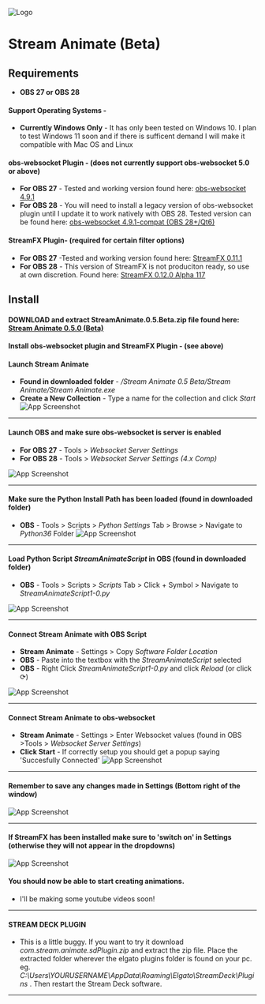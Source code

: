 
![Logo](https://images2.imgbox.com/07/dd/4MhgLGy5_o.png)


# Stream Animate (Beta)


## Requirements
- **OBS 27 or OBS 28**
#### **Support Operating Systems -**
- **Currently Windows Only** - It has only been tested on Windows 10. I plan to test Windows 11 soon and if there is sufficent demand I will make it compatible with Mac OS and Linux

#### **obs-websocket Plugin - (does not currently support obs-websocket 5.0 or above)**
- **For OBS 27** - Tested and working version found here: [obs-websocket 4.9.1](https://github.com/obsproject/obs-websocket/releases/tag/4.9.1)
- **For OBS 28** - You will need to install a legacy version of obs-websocket plugin until I update it to work natively with OBS 28. Tested version can be found here: [obs-websocket 4.9.1-compat (OBS 28+/Qt6)](https://github.com/obsproject/obs-websocket/releases/tag/4.9.1-compat)
#### **StreamFX Plugin-  (required for certain filter options)**
- **For OBS 27** -Tested and working version found here: [StreamFX 0.11.1](https://github.com/Xaymar/obs-StreamFX/releases/tag/0.11.1)
- **For OBS 28** - This version of StreamFX is not produciton ready, so use at own discretion. Found here:  [StreamFX 0.12.0 Alpha 117](https://github.com/Xaymar/obs-StreamFX/releases/tag/0.12.0a117)

## Install
 ####  **DOWNLOAD and extract StreamAnimate.0.5.Beta.zip file found here:** [Stream Animate 0.5.0 (Beta)](https://github.com/StreamAnimate/StreamAnimate2.0/releases/tag/v0.5.0-Beta)

 ####  **Install obs-websocket plugin and StreamFX Plugin  - (see above)** 

 ####  **Launch Stream Animate** 
 - **Found in downloaded folder** - */Stream Animate 0.5 Beta/Stream Animate/Stream Animate.exe*
- **Create a New Collection** - Type a name for the collection and click *Start*
![App Screenshot](https://i.ibb.co/g931HrR/06f3dfd0d0588d5510b5731a733b4f14.png)

>
---

 ####  **Launch OBS and make sure obs-websocket is server is enabled** 
- **For OBS 27** - Tools > *Websocket Server Settings*
- **For OBS 28** - Tools > *Websocket Server Settings (4.x Comp)* 
>
![App Screenshot](https://i.ibb.co/FD0brKb/1d0fd46a64757884e942f7e7056e1f43.png)
>
---

#### **Make sure the Python Install Path has been loaded** (found in downloaded folder)

- **OBS** -  Tools > Scripts > *Python Settings* Tab > Browse > Navigate to *Python36* Folder
![App Screenshot](https://i.ibb.co/k1fnZKf/python-install.png)
>
---

#### **Load Python Script *StreamAnimateScript* in OBS** (found in downloaded folder)
- **OBS** - Tools > Scripts > *Scripts* Tab > Click + Symbol > Navigate to *StreamAnimateScript1-0.py*

![App Screenshot](https://i.ibb.co/wRm5QpS/ezgif-4-2c84fa01fb.gif)
>
---
#### **Connect Stream Animate with OBS Script**
- **Stream Animate** - Settings > Copy *Software Folder Location*
- **OBS** - Paste into the textbox with the *StreamAnimateScript* selected
- **OBS** - Right Click *StreamAnimateScript1-0.py* and click *Reload* (or click &#10227;)

![App Screenshot](https://i.ibb.co/r2CgCXw/ezgif-4-a8365a6a9f.gif)
>
---
#### **Connect Stream Animate to obs-websocket**
- **Stream Animate** - Settings > Enter Websocket values (found in OBS >Tools > *Websocket Server Settings*)
- **Click Start** - If correctly setup you should get a popup saying 'Succesfully Connected'
![App Screenshot](https://i.ibb.co/qjJKrLd/a33cc94770e37173c3b33320f562b1bf.png)
>
---
#### **Remember to save any changes made in Settings** (Bottom right of the window)
![App Screenshot](https://i.ibb.co/tQ6qy5z/cccd11e1cfa1f1cc7d8e271ba5b07f8f.png)

>
---
#### **If StreamFX has been installed make sure to 'switch on' in Settings** (otherwise they will not appear in the dropdowns)
![App Screenshot](https://i.ibb.co/mNzVMxJ/6cc20fb5eae175d5e036b682941ee958.png)



 ####  **You should now be able to start creating animations.** 
- I'll be making some youtube videos soon!
>
---
 ####  **STREAM DECK PLUGIN** 
- This is a little buggy. If you want to try it download *com.stream.animate.sdPlugin.zip*
and extract the zip file. Place the extracted folder wherever the elgato plugins folder is found on your pc. eg. *C:\Users\YOURUSERNAME\AppData\Roaming\Elgato\StreamDeck\Plugins* .
Then restart the Stream Deck software.
>
---

